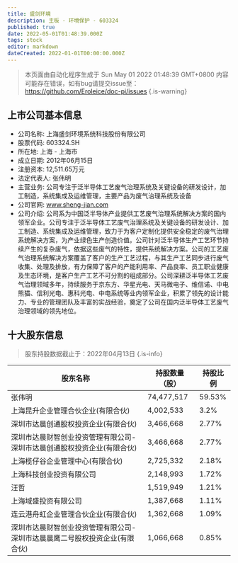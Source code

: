 ```yaml
---
title: 盛剑环境
description: 主板 - 环境保护 - 603324
published: true
date: 2022-05-01T01:48:39.000Z
tags: stock
editor: markdown
dateCreated: 2022-01-01T00:00:00.000Z
---
```


> 本页面由自动化程序生成于 Sun May 01 2022 01:48:39 GMT+0800
> 内容可能存在错误，如有bug请提交issue至：https://github.com/Eroleice/doc-pi/issues
{.is-warning}

## 上市公司基本信息
- 公司名称: 上海盛剑环境系统科技股份有限公司
- 股票代码: 603324.SH
- 所在地: 上海 - 上海市
- 成立日期: 2012年06月15日
- 注册资本: 12,511.65万元
- 法定代表人: 张伟明
- 主营业务: 公司专注于泛半导体工艺废气治理系统及关键设备的研发设计，加工制造，系统集成及运维管理，主要产品为废气治理系统及设备
- 公司官网: www.sheng-jian.com
- 公司介绍: 公司系为中国泛半导体产业提供工艺废气治理系统解决方案的国内领军企业。公司专注于泛半导体工艺废气治理系统及关键设备的研发设计、加工制造、系统集成及运维管理，致力于为客户定制化提供安全稳定的废气治理系统解决方案，为产业绿色生产创造价值。公司针对泛半导体生产工艺环节持续产生的复杂废气，依据这些废气的特性，提供系统解决方案。公司的工艺废气治理系统解决方案覆盖了客户的生产工艺过程，与其生产工艺同步进行废气收集、处理及排放，有力保障了客户的产能利用率、产品良率、员工职业健康及生态环境，是客户生产工艺不可分割的组成部分。公司深耕泛半导体工艺废气治理领域多年，持续服务于京东方、华星光电、天马微电子、维信诺、中电熊猫、信利光电、惠科光电、中电系统等业内领军企业，积累了领先的设计能力、专业的管理团队及丰富的实战经验，奠定了公司在国内泛半导体工艺废气治理领域的领先地位。


## 十大股东信息
> 股东持股数据截止于：2022年04月13日
{.is-info}

| 股东名称 | 持股数量（股） | 持股比例 |
| --- | --- | --- |
| 张伟明 | 74,477,517 | 59.53% |
| 上海昆升企业管理合伙企业(有限合伙) | 4,002,533 | 3.2% |
| 深圳市达晨创通股权投资企业(有限合伙) | 3,466,668 | 2.77% |
| 深圳市达晨财智创业投资管理有限公司-深圳市达晨创通股权投资企业(有限合伙) | 3,466,668 | 2.77% |
| 上海榄仔谷企业管理中心(有限合伙) | 2,725,332 | 2.18% |
| 上海科技创业投资有限公司 | 2,148,993 | 1.72% |
| 汪哲 | 1,519,949 | 1.21% |
| 上海域盛投资有限公司 | 1,387,668 | 1.11% |
| 连云港舟虹企业管理合伙企业(有限合伙) | 1,362,668 | 1.09% |
| 深圳市达晨财智创业投资管理有限公司-深圳市达晨晨鹰二号股权投资企业(有限合伙) | 1,066,668 | 0.85% |




